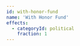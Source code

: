 ```yaml
---
id: with-honor-fund
name: 'With Honor Fund'
effects:
  - categoryId: political
    fraction: 1
---
```

